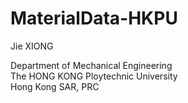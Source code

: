 # MaterialData-HKPU
  
Jie XIONG

Department of Mechanical Engineering    
The HONG KONG Ploytechnic University  
Hong Kong SAR, PRC
